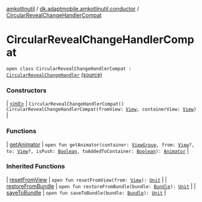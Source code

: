 [amkotlinutil](../../index.md) / [dk.adaptmobile.amkotlinutil.conductor](../index.md) / [CircularRevealChangeHandlerCompat](./index.md)

# CircularRevealChangeHandlerCompat

`open class CircularRevealChangeHandlerCompat : `[`CircularRevealChangeHandler`](../-circular-reveal-change-handler/index.md) [(source)](https://github.com/adaptmobile-organization/amkotlinutil/tree/master/amkotlinutil/src/main/java/dk/adaptmobile/amkotlinutil/conductor/CircularRevealChangeHandlerCompat.java#L11)

### Constructors

| [&lt;init&gt;](-init-.md) | `CircularRevealChangeHandlerCompat()`<br>`CircularRevealChangeHandlerCompat(fromView: `[`View`](https://developer.android.com/reference/android/view/View.html)`, containerView: `[`View`](https://developer.android.com/reference/android/view/View.html)`)` |

### Functions

| [getAnimator](get-animator.md) | `open fun getAnimator(container: `[`ViewGroup`](https://developer.android.com/reference/android/view/ViewGroup.html)`, from: `[`View`](https://developer.android.com/reference/android/view/View.html)`?, to: `[`View`](https://developer.android.com/reference/android/view/View.html)`?, isPush: `[`Boolean`](https://kotlinlang.org/api/latest/jvm/stdlib/kotlin/-boolean/index.html)`, toAddedToContainer: `[`Boolean`](https://kotlinlang.org/api/latest/jvm/stdlib/kotlin/-boolean/index.html)`): `[`Animator`](https://developer.android.com/reference/android/animation/Animator.html) |

### Inherited Functions

| [resetFromView](../-circular-reveal-change-handler/reset-from-view.md) | `open fun resetFromView(from: `[`View`](https://developer.android.com/reference/android/view/View.html)`): `[`Unit`](https://kotlinlang.org/api/latest/jvm/stdlib/kotlin/-unit/index.html) |
| [restoreFromBundle](../-circular-reveal-change-handler/restore-from-bundle.md) | `open fun restoreFromBundle(bundle: `[`Bundle`](https://developer.android.com/reference/android/os/Bundle.html)`): `[`Unit`](https://kotlinlang.org/api/latest/jvm/stdlib/kotlin/-unit/index.html) |
| [saveToBundle](../-circular-reveal-change-handler/save-to-bundle.md) | `open fun saveToBundle(bundle: `[`Bundle`](https://developer.android.com/reference/android/os/Bundle.html)`): `[`Unit`](https://kotlinlang.org/api/latest/jvm/stdlib/kotlin/-unit/index.html) |

